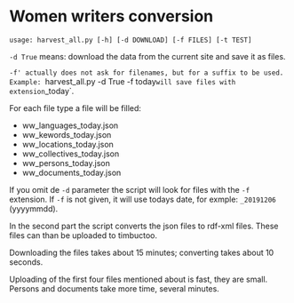 # Women writers conversion

`usage: harvest_all.py [-h] [-d DOWNLOAD] [-f FILES] [-t TEST]`

`-d True` means: download the data from the current site and save it as files.

`-f' actually does not ask for filenames, but for a suffix to be used. Example:
`harvest_all.py -d True -f today`
will save files with extension `_today`.

For each file type a file will be filled:
- ww_languages_today.json
- ww_kewords_today.json
- ww_locations_today.json
- ww_collectives_today.json
- ww_persons_today.json
- ww_documents_today.json

If you omit de `-d` parameter the script will look for files with the `-f` extension. If `-f` is not given, it will use todays date, for exmple: `_20191206` (yyyymmdd).

In the second part the script converts the json files to rdf-xml files. These files can than be uploaded to timbuctoo.

Downloading the files takes about 15 minutes; converting takes about 10 seconds.

Uploading of the first four files mentioned about is fast, they are small. Persons and documents take more time, several minutes.
